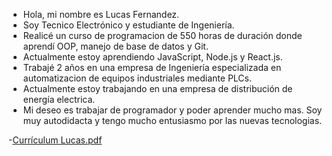 - Hola, mi nombre es Lucas Fernandez.
- Soy Tecnico Electrónico y estudiante de Ingeniería.
- Realicé un curso de programacion de 550 horas de duración donde aprendí OOP,
manejo de base de datos y Git. 
- Actualmente estoy aprendiendo JavaScript, Node.js y React.js.
- Trabajé 2 años en una empresa de Ingeniería especializada en automatizacion
de equipos industriales mediante PLCs.
- Actualmente estoy trabajando en una empresa de distribución de energía electrica.
- Mi deseo es trabajar de programador y poder aprender mucho mas. Soy muy autodidacta y
tengo mucho entusiasmo por las nuevas tecnologias.

-[Currículum Lucas.pdf](https://github.com/ferlucasss/ferlucasss/files/8894655/Curriculum.Lucas.Ingles.pdf)
